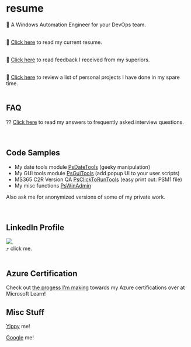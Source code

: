 # resume
👀 A Windows Automation Engineer for your DevOps team.
</br>
</br>

📜 [Click here](https://github.com/tonypags/resume/blob/master/A-Pagliaro-Resume.md) to read my current resume.
</br>
</br>

📢 [Click here](https://github.com/tonypags/resume/blob/master/Testimonials.md) to read feedback I received from my superiors.
</br>
</br>

📐 [Click here](https://github.com/tonypags/resume/blob/master/Personal-Projects.md) to review a list of personal projects I have done in my spare time.
</br>
</br>

## FAQ
⁇ [Click here](https://github.com/tonypags/resume/blob/master/FAQ.md) to read my answers to frequently asked interview questions. 
</br>
</br>
</br>

## Code Samples
- My date tools module [PsDateTools](https://github.com/tonypags/PsDateTools/) (geeky manipulation)
- My GUI tools module [PsGuiTools](https://github.com/tonypags/PsGuiTools) (add popup UI to your user scripts)
- MS365 C2R Version QA [PsClickToRunTools](https://github.com/RFAInc/PsClickToRunTools/blob/main/README.md) (easy print out: PSM1 file)
- My misc functions [PsWinAdmin](https://github.com/tonypags/PsWinAdmin)

Also ask me for anonymized versions of some of my private work. </br>
</br>
</br>

## LinkedIn Profile
[![](https://media-exp1.licdn.com/dms/image/C5603AQGCpTjho5JrDg/profile-displayphoto-shrink_200_200/0/1516656396060?e=1620864000&v=beta&t=uiH4C4JKabdHqmN3yvG5Zsy0H_nX_0fiiMgftWfULBc)](https://www.linkedin.com/in/tony-pagliaro-a2923337/).
</br>
⤴️ click me.</br>
</br>

## Azure Certification
Check out [the progess I'm making](https://docs.microsoft.com/en-us/users/tony-3972/) towards my Azure certifications over at Microsoft Learn! 

## Misc Stuff
[Yippy](https://www.yippy.com/search?query=powershell+tonypags) me!

[Google](https://www.google.com/search?q=tonypags+powershell) me!
</br>
